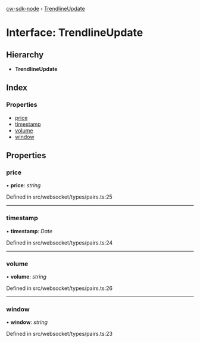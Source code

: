 [cw-sdk-node](../README.md) › [TrendlineUpdate](trendlineupdate.md)

# Interface: TrendlineUpdate

## Hierarchy

* **TrendlineUpdate**

## Index

### Properties

* [price](trendlineupdate.md#price)
* [timestamp](trendlineupdate.md#timestamp)
* [volume](trendlineupdate.md#volume)
* [window](trendlineupdate.md#window)

## Properties

###  price

• **price**: *string*

Defined in src/websocket/types/pairs.ts:25

___

###  timestamp

• **timestamp**: *Date*

Defined in src/websocket/types/pairs.ts:24

___

###  volume

• **volume**: *string*

Defined in src/websocket/types/pairs.ts:26

___

###  window

• **window**: *string*

Defined in src/websocket/types/pairs.ts:23
